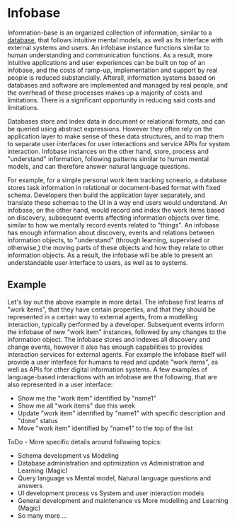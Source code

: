 # Infobase
Information-base is an organized collection of information, similar to a [database](https://en.wikipedia.org/wiki/Database), that follows intuitive mental models, as well as its interface with external systems and users. An infobase instance functions similar to  human understanding and communication functions. As a result, more intuitive applications and user experiences can be built on top of an infobase, and the costs of ramp-up, implementation and support by real people is reduced substancially. Afterall, information systems based on databases and software are implemented and managed by real people, and the overhead of these processes makes up a majority of  costs and limitations. There is a significant opportunity in reducing said costs and limitations.

Databases store and index data in document or relational formats, and can be queried using abstract expressions. However they often rely on the application layer to make sense of these data structures, and to map them to separate user interfaces for user interactions and service APIs for system interaction. Infobase instances on the other hand, store, process and "understand" information, following patterns similar to human mental models, and can therefore answer natural language questions.

For example, for a simple personal work item tracking scneario, a database stores task information in relational or document-based format with fixed schema. Developers then build the application layer separately, and translate these schemas to the UI in a way end users would understand. An infobase, on the other hand, would record and index the work items based on discovery, subsequent events affecting information objects over time, similar to how we mentally record events related to "things". An infobase has enough information about discovery, events and relations between information objects, to "understand" (through learning, supervised or otherwise,) the moving parts of these objects and how they relate to other information objects. As a result, the infobase will be able to present an understandable user interface to users, as well as to systems.

## Example
Let's lay out the above example in more detail. The infobase first learns of "work items", that they have certain properties, and that they should be represented in a certain way to external agents, from a modelling interaction, typically performed by a developer. Subsequent events inform the infobase of new "work item" instances, followed by any changes to the information object. The infobase stores and indexes all discovery and change events, however it also has enough capabilities to provides interaction services for external agents. For example the infobase itself will provide a user interface for humans to read and update "work items", as well as APIs for other digital information systems. A few examples of language-based interactions with an infobase are the following, that are also represented in a user interface:

- Show me the "work item" identified by "name1"
- Show me all "work items" due this week
- Update "work item" identified by "name1" with specific description and "done" status
- Move "work item" identified by "name1" to the top of the list

ToDo - More specific details around following topics:
- Schema development vs Modeling
- Database administration and optimization vs Administration and Learning (Magic)
- Query language vs Mental model, Natural language questions and answers
- UI development process vs System and user interaction models
- General development and maintenance vs More modelling and Learning (Magic)
- So many more ...

